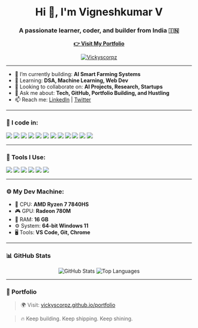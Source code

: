 <h1 align="center">Hi 👋, I'm Vigneshkumar V</h1>
<h3 align="center">A passionate learner, coder, and builder from India 🇮🇳</h3>

<p align="center">
  <a href="https://vickyscorpz.github.io/Portfolio" target="_blank"><strong>👉 Visit My Portfolio</strong></a>
</p>

<p align="center">
  <a href="https://github.com/Vickyscorpz">
    <img src="https://komarev.com/ghpvc/?username=Vickyscorpz&label=Profile%20views&color=0e75b6&style=flat" alt="Vickyscorpz" />
  </a>
</p>

---

- 🔭 I’m currently building: **AI Smart Farming Systems**  
- 🌱 Learning: **DSA, Machine Learning, Web Dev**  
- 🤝 Looking to collaborate on: **AI Projects, Research, Startups**  
- 💬 Ask me about: **Tech, GitHub, Portfolio Building, and Hustling**  
- 📫 Reach me: [LinkedIn](https://linkedin.com/in/vigneshkumarv07) | [Twitter](https://twitter.com/Vickyscorpz)

---

### 🚀 I code in:
<p align="left">
  <img src="https://img.icons8.com/color/48/000000/python.png"/>
  <img src="https://img.icons8.com/color/48/000000/c-programming.png"/>
  <img src="https://img.icons8.com/color/48/000000/c-plus-plus-logo.png"/>
  <img src="https://img.icons8.com/color/48/000000/java-coffee-cup-logo.png"/>
  <img src="https://img.icons8.com/color/48/000000/html-5--v1.png"/>
  <img src="https://img.icons8.com/color/48/000000/css3.png"/>
  <img src="https://img.icons8.com/color/48/000000/javascript--v1.png"/>
  <img src="https://img.icons8.com/officel/48/react.png"/>
  <img src="https://img.icons8.com/color/48/000000/mysql-logo.png"/>
  <img src="https://img.icons8.com/color/48/000000/nodejs.png"/>
  <img src="https://img.icons8.com/color/48/000000/mongodb.png"/>
  <img src="https://img.icons8.com/color/48/000000/tensorflow.png"/>
</p>

---

### 🧰 Tools I Use:
<p align="left">
  <img src="https://img.icons8.com/color/48/000000/github.png"/>
  <img src="https://img.icons8.com/color/48/000000/git.png"/>
  <img src="https://img.icons8.com/color/48/000000/visual-studio-code-2019.png"/>
  <img src="https://img.icons8.com/color/48/000000/figma.png"/>
  <img src="https://img.icons8.com/color/48/000000/adobe-photoshop--v1.png"/>
  <img src="https://img.icons8.com/color/48/000000/notion.png"/>
</p>

---

### ⚙️ My Dev Machine:
- 🧠 CPU: **AMD Ryzen 7 7840HS**
- 🎮 GPU: **Radeon 780M**
- 💾 RAM: **16 GB**
- ⚙️ System: **64-bit Windows 11**
- 🖥️ Tools: **VS Code, Git, Chrome**

---

### 📊 GitHub Stats
<p align="center">
  <img src="https://github-readme-stats.vercel.app/api?username=Vickyscorpz&show_icons=true&theme=radical" alt="GitHub Stats"/>
  <img src="https://github-readme-stats.vercel.app/api/top-langs/?username=Vickyscorpz&layout=compact&theme=radical" alt="Top Languages"/>
</p>

---

### 🔗 Portfolio
> 🌍 Visit: [vickyscorpz.github.io/portfolio](https://vickyscorpz.github.io/portfolio)

> 🔥 Keep building. Keep shipping. Keep shining.

